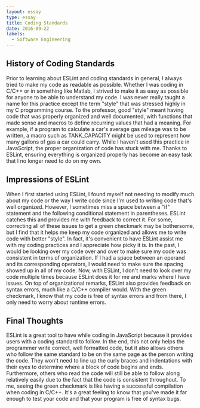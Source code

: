 ```yaml
---
layout: essay
type: essay
title: Coding Standards
date: 2016-09-22
labels:
  - Software Engineering
---
```


## History of Coding Standards

Prior to learning about ESLint and coding standards in general, I always tried to make my code as readable as possible. Whether I was coding in C/C++ or in something like Matlab, I strived to make it as easy as possible for anyone to be able to understand my code. I was never really taught a name for this practice except the term "style" that was stressed highly in my C programming course. To the professor, good "style" meant having code that was properly organized and well documented, with functions that made sense and macros to define recurring values that had a meaning. For example, if a program to calculate a car's average gas mileage was to be written, a macro such as TANK_CAPACITY might be used to represent how many gallons of gas a car could carry. While I haven't used this practice in JavaScript, the proper organization of code has stuck with me. Thanks to ESLint, ensuring everything is organized properly has become an easy task that I no longer need to do on my own.

## Impressions of ESLint

When I first started using ESLint, I found myself not needing to modify much about my code or the way I write code since I'm used to writing code that's well organized. However, I sometimes miss a space between a "if" statement and the following conditional statement in parentheses. ESLint catches this and provides me with feedback to correct it. For some, correcting all of these issues to get a green checkmark may be bothersome, but I find that it helps me keep my code organized and allows me to write code with better "style". In fact, it's convenient to have ESLint assist me with my coding practices and I appreciate how picky it is. In the past, I would be looking over my code over and over to make sure my code was consistent in terms of organization. If I had a space between an operand and its corresponding operators, I would need to make sure the spacing showed up in all of my code. Now, with ESLint, I don't need to look over my code multiple times because ESLint does it for me and marks where I have issues. On top of organizational remarks, ESLint also provides feedback on syntax errors, much like a C/C++ compiler would. With the green checkmark, I know that my code is free of syntax errors and from there, I only need to worry about runtime errors.

## Final Thoughts

ESLint is a great tool to have while coding in JavaScript because it provides users with a coding standard to follow. In the end, this not only helps the programmer write correct, well formatted code, but it also allows others who follow the same standard to be on the same page as the person writing the code. They won't need to line up the curly braces and indentations with their eyes to determine where a block of code begins and ends. Furthermore, others who read the code will still be able to follow along relatively easily due to the fact that the code is consistent throughout. To me, seeing the green checkmark is like having a successful compilation when coding in C/C++. It's a great feeling to know that you've made it far enough to test your code and that your program is free of syntax bugs. 



